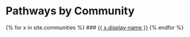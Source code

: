 <h1>Pathways by Community</h1>
{% for x in site.communities %}
### <a href="{{ x.url }}">{{ x.display-name }}</a>
{% endfor %}

